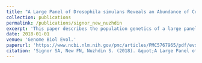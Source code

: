 ```yaml
---
title: "A Large Panel of Drosophila simulans Reveals an Abundance of Common Variants"
collection: publications
permalink: /publications/signor_new_nuzhdin
excerpt: 'This paper describes the population genetics of a large panel of Drosophila simulans inbred lines.'
date: 2018-01-01
venue: 'Genome Biol Evol.'
paperurl: 'https://www.ncbi.nlm.nih.gov/pmc/articles/PMC5767965/pdf/evx262.pdf'
citation: 'Signor SA, New FN, Nuzhdin S. (2018). &quot;A Large Panel of Drosophila simulans Reveals an Abundance of Common Variants.&quot; <i>Genome Biol Evol.</i>. 10(1).'
---
```

